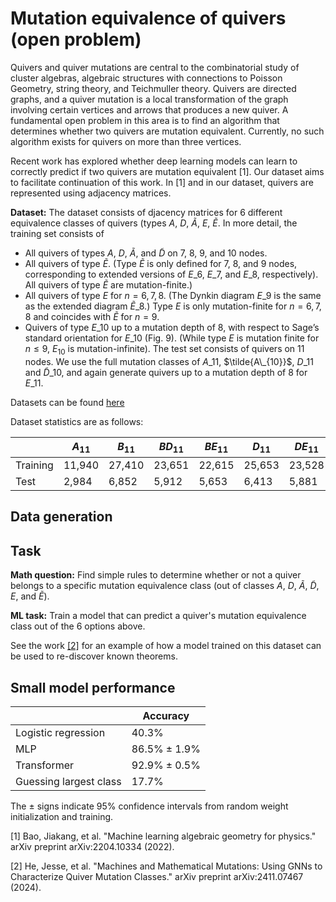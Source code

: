 # Mutation equivalence of quivers (open problem)

Quivers and quiver mutations are central to the combinatorial study of cluster algebras, algebraic structures with connections to Poisson Geometry, string theory, and Teichmuller theory. Quivers are directed graphs, and a quiver mutation is a local transformation of the graph involving certain vertices and arrows that produces a new quiver. A fundamental open problem in this area is to find an algorithm that determines whether two quivers are mutation equivalent. Currently, no such algorithm exists for quivers on more than three vertices.  

Recent work has explored whether deep learning models can learn to correctly predict if two quivers are mutation equivalent \[1\]. Our dataset aims to facilitate continuation of this work. In \[1\] and in our dataset, quivers are represented using adjacency matrices. 

**Dataset:** The dataset consists of djacency matrices for 6 different equivalence classes of quivers (types $A$, $D$, $\tilde{A}$, $E$, $\tilde{E}$. In more detail, the training set consists of
- All quivers of types $A$, $D$, $\tilde{A}$, and $\tilde{D}$ on 7, 8, 9, and 10 nodes.
- All quivers of type $\tilde{E}$. (Type $\tilde{E}$ is only defined for 7, 8, and 9 nodes, corresponding to extended versions of $E\_6$, $E\_7$, and $E\_8$, respectively). All quivers of type $\tilde{E}$ are mutation-finite.)
- All quivers of type $E$ for $n = 6, 7, 8$. (The Dynkin diagram $E\_9$ is the same as the extended diagram $\tilde{E}\_8$.) Type $E$ is only mutation-finite for $n = 6, 7, 8$ and coincides with $\tilde{E}$ for $n = 9$.
- Quivers of type $E\_{10}$ up to a mutation depth of 8, with respect to Sage’s standard orientation for $E\_{10}$ (Fig. 9). (While type $E$ is mutation finite for $n \leq 9$, $E_{10}$ is mutation-infinite).
The test set consists of quivers on 11 nodes. We use the full mutation classes of $A\_{11}$, $\tilde{A\_{10}}$, $D\_{11}$ and $\tilde{D}\_{10}$, and again generate quivers up to a mutation depth of 8 for $E\_{11}$.

Datasets can be found [here](https://drive.google.com/file/d/1UmRLOhNq2mX6s4NQPIgciuGG9HfvrKWC/view?usp=sharing)

Dataset statistics are as follows:

| | $A_{11}$ | $B_{11}$ | $BD_{11}$ | $BE_{11}$ | $D_{11}$ | $DE_{11}$ | $E_{11}$ | Total |
|---|---|--|---|---|---|----|----|---|
| Training | 11,940 | 27,410 | 23,651 | 22,615 | 25,653 | 23,528 | 28,998 | 163,795 |
| Test | 2,984 | 6,852 | 5,912 | 5,653 | 6,413 | 5,881 | 7,249 | 40,944 |


## Data generation

## Task

**Math question:** Find simple rules to determine whether or not a quiver belongs to a specific mutation equivalence class (out of classes $A$, $D$, $\tilde{A}$, $\tilde{D}$, $E$, and $\tilde{E}$).

**ML task:** Train a model that can predict a quiver's mutation equivalence class out of the 6 options above.

See the work [\[2\]](https://arxiv.org/abs/2411.07467) for an example of how a model trained on this dataset can be used to re-discover known theorems.

## Small model performance

|  | Accuracy | 
|----------|----------|
| Logistic regression | $40.3\%$ |
| MLP | $86.5\% \pm 1.9\%$ | 
| Transformer | $92.9\% \pm 0.5\%$ |
| Guessing largest class | $17.7\%$ |

The $\pm$ signs indicate 95% confidence intervals from random weight initialization and training.

\[1\] Bao, Jiakang, et al. "Machine learning algebraic geometry for physics." arXiv preprint arXiv:2204.10334 (2022).

\[2\] He, Jesse, et al. "Machines and Mathematical Mutations: Using GNNs to Characterize Quiver Mutation Classes." arXiv preprint arXiv:2411.07467 (2024).
